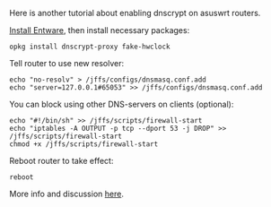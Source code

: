 Here is another tutorial about enabling dnscrypt on asuswrt routers.

[Install Entware](https://github.com/RMerl/asuswrt-merlin/wiki/Entware#the-easy-way), then install necessary packages:

```
opkg install dnscrypt-proxy fake-hwclock
```

Tell router to use new resolver:
```
echo "no-resolv" > /jffs/configs/dnsmasq.conf.add
echo "server=127.0.0.1#65053" >> /jffs/configs/dnsmasq.conf.add
```

You can block using other DNS-servers on clients (optional):
```
echo "#!/bin/sh" >> /jffs/scripts/firewall-start
echo "iptables -A OUTPUT -p tcp --dport 53 -j DROP" >> /jffs/scripts/firewall-start
chmod +x /jffs/scripts/firewall-start
```
Reboot router to take effect:
```
reboot
```

More info and discussion [here](http://www.snbforums.com/threads/dnscrypt-from-opendns.11645/).